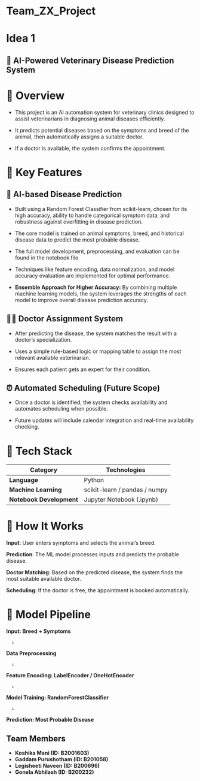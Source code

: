 # Team_ZX_Project

# Idea 1


## 🐾 AI-Powered Veterinary Disease Prediction System

# 📘 Overview

- This project is an AI automation system for veterinary clinics designed to assist veterinarians in diagnosing animal diseases efficiently.

- It predicts potential diseases based on the symptoms and breed of the animal, then automatically assigns a suitable doctor.

- If a doctor is available, the system confirms the appointment.




# 🚀 Key Features

## 🧠 AI-based Disease Prediction
- Built using a Random Forest Classifier from scikit-learn, chosen for its high accuracy, ability to handle categorical symptom data, and robustness against overfitting in disease prediction.

- The core model is trained on animal symptoms, breed, and historical disease data to predict the most probable disease.

- The full model development, preprocessing, and evaluation can be found in the notebook file
  
- Techniques like feature encoding, data normalization, and model accuracy evaluation are implemented for optimal performance.

- **Ensemble Approach for Higher Accuracy:** By combining multiple machine learning models, the system leverages the strengths of each model to improve overall disease prediction accuracy.

## 👨‍⚕️ Doctor Assignment System

- After predicting the disease, the system matches the result with a doctor’s specialization.

- Uses a simple rule-based logic or mapping table to assign the most relevant available veterinarian.

- Ensures each patient gets an expert for their condition.

## ⏰ Automated Scheduling (Future Scope)

 - Once a doctor is identified, the system checks availability and automates scheduling when possible.

 - Future updates will include calendar integration and real-time availability checking.





# 🧩 Tech Stack

| Category                 | Technologies                                 |
| ------------------------ | -------------------------------------------- |
| **Language**             | Python                                       |
| **Machine Learning**     | scikit-learn  / pandas / numpy               |
| **Notebook Development** | Jupyter Notebook (.ipynb)                    |



# 🧠 How It Works

**Input**: User enters symptoms and selects the animal’s breed.

**Prediction**: The ML model processes inputs and predicts the probable disease.

**Doctor Matching**: Based on the predicted disease, the system finds the most suitable available doctor.

**Scheduling**: If the doctor is free, the appointment is booked automatically.

# 🧪 Model Pipeline

**Input: Breed + Symptoms**

      ↓
**Data Preprocessing**

      ↓
**Feature Encoding: LabelEncoder / OneHotEncoder**

      ↓
**Model Training: RandomForestClassifier**

      ↓
**Prediction: Most Probable Disease**


























## Team Members
- **Koshika Mani (ID: B2001603)**  
- **Gaddam Purushotham (ID: B201058)**  
- **Legisheeti Naveen (ID: B200696)**  
- **Gonela Abhilash (ID: B200232)**

















